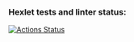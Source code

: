 ### Hexlet tests and linter status:
[![Actions Status](https://github.com/RainbowCake1/frontend-project-46/workflows/hexlet-check/badge.svg)](https://github.com/RainbowCake1/frontend-project-46/actions)